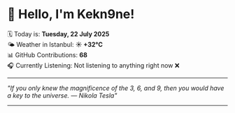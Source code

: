 # 👋 Hello, I'm Kekn9ne!

🗓️ Today is: **Tuesday, 22 July 2025**  
🌤️ Weather in Istanbul: **☀️   +32°C**  
📊 GitHub Contributions: **68**  
🎧 Currently Listening: Not listening to anything right now ❌

---

_"If you only knew the magnificence of the 3, 6, and 9, then you would have a key to the universe. — *Nikola Tesla*"_

---
